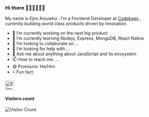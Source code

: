 ### Hi there 👋🏽👋🏽👋🏽
My name is Ejiro Asiuwhu . 
I'm a Frontend Developer at [Codekago](https://codekago.com) , currently building world class products driven by innovation.

- 🔭 I’m currently working on the next big product
- 🌱 I’m currently learning Nodejs, Express, MongoDB, React Native
- 👯 I’m looking to collaborate on ...
- 🤔 I’m looking for help with ...
- 💬 Ask me about anything about JavaScript and its ecosystem
- 📫 How to reach me: ...
- 😄 Pronouns: He/Him
- ⚡ Fun fact: 

<a href="https://dev.to/ejirocodes">
  <img src="https://d2fltix0v2e0sb.cloudfront.net/dev-badge.svg" alt="Ejiro Asiuwhu's DEV Profile" height="30" width="30">
</a>

#### Visitors count
![Visitor Count](https://profile-counter.glitch.me/ejirocodes/count.svg) 
